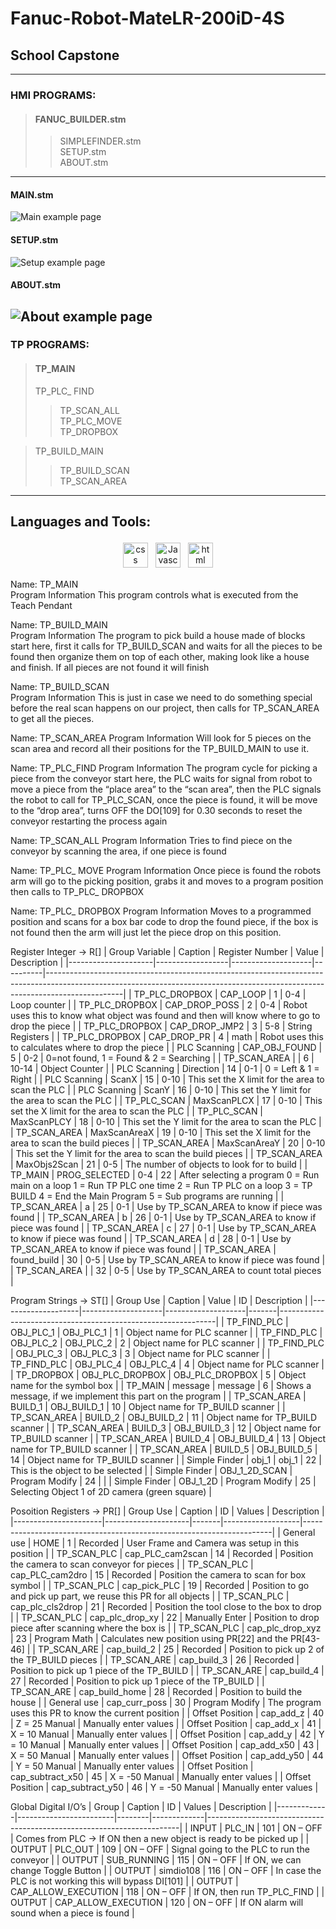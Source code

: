 # Fanuc-Robot-MateLR-200iD-4S

## School Capstone

---
### HMI PROGRAMS:
>#### FANUC_BUILDER.stm
>> SIMPLEFINDER.stm  
>> SETUP.stm  
>> ABOUT.stm  
---
#### MAIN.stm
![Main example page](MAINSTM.png)
#### SETUP.stm
![Setup example page](SETUPSTM.png)
#### ABOUT.stm
![About example page](ABOUTSTM.png)
---
### TP  PROGRAMS: 
>#### TP_MAIN  
> TP_PLC_ FIND  
>> TP_SCAN_ALL  
>> TP_PLC_MOVE  
>> TP_DROPBOX 
 
> TP_BUILD_MAIN  
>> TP_BUILD_SCAN  
>> TP_SCAN_AREA  
---

## Languages and Tools:
<p align="center">
<img src="https://raw.githubusercontent.com/github/explore/80688e429a7d4ef2fca1e82350fe8e3517d3494d/topics/css/css.png" alt="css" height="40" style="vertical-align:top; margin:4px">
<img src="https://raw.githubusercontent.com/github/explore/80688e429a7d4ef2fca1e82350fe8e3517d3494d/topics/javascript/javascript.png" alt="Javascript" height="40" style="vertical-align:top; margin:4px">
<img src="https://raw.githubusercontent.com/github/explore/80688e429a7d4ef2fca1e82350fe8e3517d3494d/topics/html/html.png" alt="html" height="40" style="vertical-align:top; margin:4px">
</p>


Name: TP_MAIN  
Program Information
This program controls what is executed from the Teach Pendant

Name: TP_BUILD_MAIN  
Program Information
The program to pick build a house made of blocks start here, first it calls for TP_BUILD_SCAN and waits for all the pieces to be found then organize them on top of each other, making look like a house and finish. 
If all pieces are not found it will finish

Name: TP_BUILD_SCAN  
Program Information
This is just in case we need to do something special before the real scan happens on our project, then calls for TP_SCAN_AREA to get all the pieces.

Name: TP_SCAN_AREA
Program Information
Will look for 5 pieces on the scan area and record all their positions for the TP_BUILD_MAIN to use it.

Name: TP_PLC_FIND
Program Information
The program cycle for picking a piece from the conveyor start here, the PLC waits for signal from robot to move a piece from the “place area” to the “scan area”, then the PLC signals the robot to call for TP_PLC_SCAN, once the piece is found, it will be move to the “drop area”, turns OFF the DO[109] for 0.30 seconds to reset the conveyor restarting the process again

Name: TP_SCAN_ALL
Program Information
Tries to find piece on the conveyor by scanning the area, if one piece is found 

Name: TP_PLC_ MOVE
Program Information
Once piece is found the robots arm will go to the picking position, grabs it and moves to a program position then calls to TP_PLC_ DROPBOX

Name: TP_PLC_ DROPBOX
Program Information
Moves to a programmed position and scans for a box bar code to drop the found piece, if the box is not found then the arm will just let the piece drop on this position.

Register Integer → R[]
|     Group Variable  |   Caption        |   Register Number  |   Value  |   Description                                                                                                                                                                 |
|---------------------|------------------|--------------------|----------|-------------------------------------------------------------------------------------------------------------------------------------------------------------------------------|
|     TP_PLC_DROPBOX  |   CAP_LOOP       |   1                |   0-4    |   Loop counter                                                                                                                                                                |
|     TP_PLC_DROPBOX  |   CAP_DROP_POSS  |   2                |   0-4    |   Robot uses this to know what object was found and then will know where to go to drop the piece                                                                              |
|     TP_PLC_DROPBOX  |   CAP_DROP_JMP2  |   3                |   5-8    |   String Registers                                                                                                                                                            |
|     TP_PLC_DROPBOX  |   CAP_DROP_PR    |   4                |   math   |   Robot uses this to calculates where to drop the piece                                                                                                                       |
|     PLC Scanning    |   CAP_OBJ_FOUND  |   5                |   0-2    |   0=not found, 1 = Found & 2 = Searching                                                                                                                                      |
|     TP_SCAN_AREA    |                  |   6                |   10-14  |   Object Counter                                                                                                                                                              |
|     PLC Scanning    |   Direction      |   14               |   0-1    |    0 = Left & 1 = Right                                                                                                                                                       |
|     PLC Scanning    |   ScanX          |   15               |   0-10   |   This set the X limit for the area to scan the PLC                                                                                                                           |
|     PLC Scanning    |   ScanY          |   16               |   0-10   |   This set the Y limit for the area to scan the PLC                                                                                                                           |
|     TP_PLC_SCAN     |   MaxScanPLCX    |   17               |   0-10   |   This set the X limit for the area to scan the PLC                                                                                                                           |
|     TP_PLC_SCAN     |   MaxScanPLCY    |   18               |   0-10   |   This set the Y limit for the area to scan the PLC                                                                                                                           |
|     TP_SCAN_AREA    |   MaxScanAreaX   |   19               |   0-10   |   This set the X limit for the area to scan the build pieces                                                                                                                  |
|     TP_SCAN_AREA    |   MaxScanAreaY   |   20               |   0-10   |   This set the Y limit for the area to scan the build pieces                                                                                                                  |
|     TP_SCAN_AREA    |   MaxObjs2Scan   |   21               |   0-5    |   The number of objects to look for to build                                                                                                                                  |
|     TP_MAIN         |   PROG_SELECTED  |   0-4              |   22     |   After selecting a program  0 = Run main on a loop  1 = Run TP PLC one time  2 = Run TP PLC on a loop  3 = TP BUILD  4 = End the Main Program  5 = Sub programs are running  |
|     TP_SCAN_AREA    |   a              |   25               |   0-1    |   Use by TP_SCAN_AREA to know if piece was found                                                                                                                              |
|     TP_SCAN_AREA    |   b              |   26               |   0-1    |   Use by TP_SCAN_AREA to know if piece was found                                                                                                                              |
|     TP_SCAN_AREA    |   c              |   27               |   0-1    |   Use by TP_SCAN_AREA to know if piece was found                                                                                                                              |
|     TP_SCAN_AREA    |   d              |   28               |   0-1    |   Use by TP_SCAN_AREA to know if piece was found                                                                                                                              |
|     TP_SCAN_AREA    |   found_build    |   30               |   0-5    |   Use by TP_SCAN_AREA to know if piece was found                                                                                                                              |
|     TP_SCAN_AREA    |                  |   32               |   0-5    |   Use by TP_SCAN_AREA to count total pieces                                                                                                                                   |

Program Strings → ST[]
|     Group Use      |   Caption          |   Value            |   ID  |   Description                                                |
|--------------------|--------------------|--------------------|-------|--------------------------------------------------------------|
|     TP_FIND_PLC    |   OBJ_PLC_1        |   OBJ_PLC_1        |   1   |   Object name for PLC scanner                                |
|     TP_FIND_PLC    |   OBJ_PLC_2        |   OBJ_PLC_2        |   2   |   Object name for PLC scanner                                |
|     TP_FIND_PLC    |   OBJ_PLC_3        |   OBJ_PLC_3        |   3   |   Object name for PLC scanner                                |
|     TP_FIND_PLC    |   OBJ_PLC_4        |   OBJ_PLC_4        |   4   |   Object name for PLC scanner                                |
|     TP_DROPBOX     |   OBJ_PLC_DROPBOX  |   OBJ_PLC_DROPBOX  |   5   |   Object name for the symbol box                             |
|     TP_MAIN        |   message          |   message          |   6   |   Shows a message, if we implement this part on the program  |
|     TP_SCAN_AREA   |   BUILD_1          |   OBJ_BUILD_1      |   10  |   Object name for TP_BUILD scanner                           |
|     TP_SCAN_AREA   |   BUILD_2          |   OBJ_BUILD_2      |   11  |   Object name for TP_BUILD scanner                           |
|     TP_SCAN_AREA   |   BUILD_3          |   OBJ_BUILD_3      |   12  |   Object name for TP_BUILD scanner                           |
|     TP_SCAN_AREA   |   BUILD_4          |   OBJ_BUILD_4      |   13  |   Object name for TP_BUILD scanner                           |
|     TP_SCAN_AREA   |   BUILD_5          |   OBJ_BUILD_5      |   14  |   Object name for TP_BUILD scanner                           |
|     Simple Finder  |   obj_1            |   obj_1            |   22  |   This is the object to be selected                          |
|     Simple Finder  |   OBJ_1_2D_SCAN    |   Program Modify   |   24  |                                                              |
|     Simple Finder  |   OBJ_1_2D         |   Program Modify   |   25  |   Selecting Object 1 of 2D camera (green square)             |


Posoition Registers → PR[]
|     Group Use        |   Caption           |   ID  |   Values          |   Description                                                        |
|----------------------|---------------------|-------|-------------------|----------------------------------------------------------------------|
|     General use      |   HOME              |   1   |   Recorded        |   User Frame and Camera was setup in this position                   |
|     TP_SCAN_PLC      |   cap_PLC_cam2scan  |   14  |   Recorded        |   Position the camera to scan conveyor for pieces                    |
|     TP_SCAN_PLC      |   cap_PLC_cam2dro   |   15  |   Recorded        |   Position the camera to scan for box symbol                         |
|     TP_SCAN_PLC      |   cap_pick_PLC      |   19  |   Recorded        |   Position to go and pick up part, we reuse this PR for all objects  |
|     TP_SCAN_PLC      |   cap_plc_cls2drop  |   21  |   Recorded        |   Position the tool close to the box to drop                         |
|     TP_SCAN_PLC      |   cap_plc_drop_xy   |   22  |   Manually Enter  |   Position to drop piece after scanning where the box is             |
|     TP_SCAN_PLC      |   cap_plc_drop_xyz  |   23  |   Program Math    |   Calculates new position using PR[22] and the PR[43-46]             |
|     TP_SCAN_ARE      |   cap_build_2       |   25  |   Recorded        |   Position to pick up 2 of the TP_BUILD pieces                       |
|     TP_SCAN_ARE      |   cap_build_3       |   26  |   Recorded        |   Position to pick up 1 piece of the TP_BUILD                        |
|     TP_SCAN_ARE      |   cap_build_4       |   27  |   Recorded        |   Position to pick up 1 piece of the TP_BUILD                        |
|     TP_SCAN_ARE      |   cap_build_home    |   28  |   Recorded        |   Position to build the house                                        |
|     General use      |   cap_curr_poss     |   30  |   Program Modify  |   The program uses this PR to know the current position              |
|     Offset Position  |   cap_add_z         |   40  |   Z = 25 Manual   |   Manually enter values                                              |
|     Offset Position  |   cap_add_x         |   41  |   X = 10 Manual   |   Manually enter values                                              |
|     Offset Position  |   cap_add_y         |   42  |   Y = 10 Manual   |   Manually enter values                                              |
|     Offset Position  |   cap_add_x50       |   43  |   X = 50 Manual   |   Manually enter values                                              |
|     Offset Position  |   cap_add_y50       |   44  |   Y = 50 Manual   |   Manually enter values                                              |
|     Offset Position  |   cap_subtract_x50  |   45  |   X = -50 Manual  |   Manually enter values                                              |
|     Offset Position  |   cap_subtract_y50  |   46  |   Y = -50 Manual  |   Manually enter values                                              |


Global Digital I/O’s
|     Group   |   Caption              |   ID   |   Values    |   Description                                                         |
|-------------|------------------------|--------|-------------|-----------------------------------------------------------------------|
|     INPUT   |   PLC_IN               |   101  |   ON – OFF  |   Comes from PLC -> If ON then a new object is ready to be picked up  |
|     OUTPUT  |   PLC_OUT              |   109  |   ON – OFF  |   Signal going to the PLC to run the conveyor                         |
|     OUTPUT  |   SUB_RUNNING          |   115  |   ON – OFF  |   If ON, we can change Toggle Button                                  |
|     OUTPUT  |   simdio108            |   116  |   ON – OFF  |   In case the PLC is not working this will bypass DI[101]             |
|     OUTPUT  |   CAP_ALLOW_EXECUTION  |   118  |   ON – OFF  |   If ON, then run TP_PLC_FIND                                         |
|     OUTPUT  |   CAP_ALLOW_EXECUTION  |   120  |   ON – OFF  |   If ON alarm will sound when a piece is found                        |